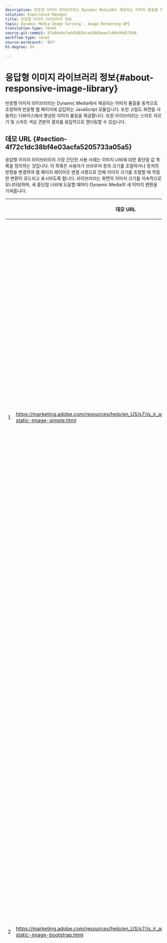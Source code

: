 ```yaml
---
description: 반응형 이미지 라이브러리는 Dynamic Media에서 제공되는 이미지 품질을 동적으로 조정하여 반응형 웹 페이지에 삽입하는 JavaScript 모듈입니다. 또한 고밀도 화면을 사용하는 디바이스에서 향상된 이미지 품질을 제공합니다. 또한 라이브러리는 스마트 자르기 및 스마트 색상 견본의 결과를 응답적으로 렌더링할 수 있습니다.
solution: Experience Manager
title: 반응형 이미지 라이브러리 정보
topic: Dynamic Media Image Serving - Image Rendering API
translation-type: tm+mt
source-git-commit: 97a84e8e7edd3d834ca42069eae7c09c00d57938
workflow-type: tm+mt
source-wordcount: '917'
ht-degree: 0%

---
```



# 응답형 이미지 라이브러리 정보{#about-responsive-image-library}

반응형 이미지 라이브러리는 Dynamic Media에서 제공되는 이미지 품질을 동적으로 조정하여 반응형 웹 페이지에 삽입하는 JavaScript 모듈입니다. 또한 고밀도 화면을 사용하는 디바이스에서 향상된 이미지 품질을 제공합니다. 또한 라이브러리는 스마트 자르기 및 스마트 색상 견본의 결과를 응답적으로 렌더링할 수 있습니다.

## 데모 URL {#section-4f72c1dc38bf4e03acfa5205733a05a5}

응답형 이미지 라이브러리의 가장 간단한 사용 사례는 이미지 너비에 대한 중단점 값 목록을 정의하는 것입니다. 이 목록은 사용자가 브라우저 창의 크기를 조절하거나 장치의 방향을 변경하여 웹 페이지 레이아웃 변경 사항으로 인해 이미지 크기를 조절할 때 적절한 변환이 로드되고 표시되도록 합니다. 라이브러리는 화면의 이미지 크기를 지속적으로 모니터링하며, 새 중단점 너비에 도달할 때마다 Dynamic Media의 새 이미지 변환을 가져옵니다.

<table id="table_3D3D3991B802461A888E1093C1217D26"> 
 <thead> 
  <tr> 
   <th colname="col01" class="entry"> </th> 
   <th colname="col1" class="entry"> <p>데모 URL </p> </th> 
   <th colname="col2" class="entry"> <p>설명 </p> </th> 
  </tr> 
 </thead>
 <tbody> 
  <tr> 
   <td colname="col01"> <p>1 </p> </td> 
   <td colname="col1"> <p> <a href="https://marketing.adobe.com/resources/help/en_US/s7/is_ir_api/is_api/samples/responsive-static-image-simple.html" scope="external" format="https"> https://marketing.adobe.com/resources/help/en_US/s7/is_ir_api/is_api/samples/responsive-static-image-simple.html  </a> </p> <p> 
     <!-- http://sasha.s7qa.com/jira-bugs/S7-7729/responsive-static-image-simple.htm--> </p> </td> 
   <td colname="col2"> <p>다음은 반응형 이미지가 웹 페이지 너비의 50%를 차지하는 컨테이너 내에 있는 간단한 예입니다. 브라우저 창의 크기가 변경될 때마다 컨테이너 너비가 변경됩니다. 이미지 너비가 구성된 중단점 중 하나에 도달하면 삽화를 위해 200, 400, 600 및 800픽셀로 설정되며 새 변환이 다운로드 및 표시됩니다. 따라서 불필요한 큰 이미지를 로드하지 않고 네트워크 대역폭을 저장하는 것이 좋습니다. </p> <p>URL을 클릭하여 웹 페이지를 열고 브라우저 창의 크기를 조정하고 네트워크 트래픽을 모니터링합니다. </p> </td> 
  </tr> 
  <tr> 
   <td colname="col01"> <p>2 </p> </td> 
   <td colname="col1"> <p> <a href="https://marketing.adobe.com/resources/help/en_US/s7/is_ir_api/is_api/samples/responsive-static-image-bootstrap.html" format="https" scope="external"> https://marketing.adobe.com/resources/help/en_US/s7/is_ir_api/is_api/samples/responsive-static-image-bootstrap.html  </a> </p> <p> 
     <!-- http://sasha.s7qa.com/jira-bugs/S7-7729/responsive-static-image-bootstrap.htm--> </p> </td> 
   <td colname="col2"> <p>다음 Bootstrap 예제에서는 웹 페이지에서 동일한 사용 사례를 보여 줍니다. Bootstrap CSS에 따르면 응답형 이미지가 추가된 레이아웃 셀은 다음 폭 중 하나를 사용할 수 있습니다.360, 720 및 940픽셀 반응형 이미지 라이브러리에 중단점으로 전달되는 정확한 값입니다. 따라서 Dynamic Media은 클라이언트의 네트워크 대역폭이 효과적으로 사용되도록 합니다. 또한 클라이언트 측 브라우저의 크기를 조절하여 시각적으로 확인할 필요 없이 현재 웹 페이지 레이아웃에 필요한 정확한 크기로 이미지가 표시되도록 할 수 있습니다. </p> <p>URL을 클릭하여 웹 페이지를 열고 브라우저 창의 크기를 조정하여 다양한 레이아웃 중단점에 맞추고 네트워크 트래픽을 모니터링합니다. </p> <p>더 많은 고급 사용 사례로는 다른 이미지 사전 설정 또는 이미지 제공 명령 또는 둘 다를 다른 중단점 값과 연결하는 것이 포함됩니다. </p> </td> 
  </tr> 
  <tr> 
   <td colname="col01"> <p>3 </p> </td> 
   <td colname="col1"> <p> <a href="https://marketing.adobe.com/resources/help/en_US/s7/is_ir_api/is_api/samples/image-presets.html" format="https" scope="external"> https://marketing.adobe.com/resources/help/en_US/s7/is_ir_api/is_api/samples/image-presets.html  </a> </p> <p> 
     <!--http://sasha.s7qa.com/jira-bugs/S7-7729/image-presets.html--> </p> </td> 
   <td colname="col2"> <p>다음 예제에서는 서로 다른 중단점 크기에 대해 서로 다른 이미지 품질과 형식의 이미지 사전 설정이 사용됩니다. 작은 중단점의 경우 이미지 제공에서 6개의 색상으로만 압축된 GIF 이미지를 반환하도록 하는 낮은 품질 사전 설정이 적용됩니다. 중간 중단점이 높은 압축률을 갖는 JPEG용으로 구성된 이미지 사전 설정을 사용하고 있습니다. 가장 큰 중단점은 손실 없는 PNG를 사용하여 고품질 이미지 사전 설정과 연결됩니다. 이러한 방법을 사용하면 화면 크기가 큰 장치의 대역폭 및 처리 능력이 높다는 가정을 바탕으로 고품질 이미지가 이러한 장치에 전달되도록 할 수 있습니다. </p> <p>URL을 클릭하여 웹 페이지를 열고 웹 브라우저 창의 크기를 확대에서 작게 조정하여 이미지 품질이 어떻게 저하되는지 확인합니다. </p> </td> 
  </tr> 
  <tr> 
   <td colname="col01"> <p>4 </p> </td> 
   <td colname="col1"> <p> <a href="https://marketing.adobe.com/resources/help/en_US/s7/is_ir_api/is_api/samples/crops.html" format="https" scope="external"> https://marketing.adobe.com/resources/help/en_US/s7/is_ir_api/is_api/samples/crops.html  </a> </p> <p> 
     <!--http://sasha.s7qa.com/jira-bugs/S7-7729/crops.html--> </p> </td> 
   <td colname="col2"> <p>이미지 사전 설정 외에도 특정 이미지 제공 명령을 중단점에 연결할 수 있습니다. 다음 예에서는 화면의 이미지 크기가 작아지면서 배너 이미지를 관심 영역으로 서서히 자르는 방법을 보여줍니다. 여기서는 가장 큰 중단점에 이미지 제공 명령이 전혀 없으므로 배너 이미지가 완전히 표시됩니다. 중간 중단점에서 중간 자르기가 적용되어 텍스트 "실행 중"이 있는 주자만 표시됩니다. 작은 중단점에서, 제품만 표시되도록 더 많은 자르기가 적용됩니다. </p> <p>URL을 클릭하여 웹 페이지를 열고 브라우저 창의 크기를 조정합니다. 큰 이미지에서 작은 크기로 갈수록 이미지가 점차적으로 잘리는 것을 확인할 수 있습니다. </p> </td> 
  </tr> 
  <tr> 
   <td colname="col01"> <p>5 </p> </td> 
   <td colname="col1"> <p> <a href="https://marketing.adobe.com/resources/help/en_US/s7/is_ir_api/is_api/samples/template.html" format="https" scope="external"> https://marketing.adobe.com/resources/help/en_US/s7/is_ir_api/is_api/samples/template.html  </a> </p> <p> 
     <!--http://sasha.s7qa.com/jira-bugs/S7-7729/template.html--> </p> </td> 
   <td colname="col2"> <p>이미지 제공 템플릿과 함께 이미지 제공 명령을 사용하여 이미지 크기를 기준으로 특정 템플릿 매개 변수를 제어할 수도 있습니다. 다음 예제에서는 텍스트 오버레이의 글꼴 크기가 <span class="codeph"> $fontsize </span> 매개 변수를 사용하여 매개 변수화되는 이미지 제공 템플릿을 사용합니다. 반응형 이미지는 더 작은 이미지 크기에 대해 더 큰 글꼴 크기를 사용하여 텍스트를 항상 읽을 수 있도록 구성됩니다. </p> </td> 
  </tr> 
 </tbody> 
</table>

## 시스템 요구 사항 {#section-35ea9e9c79cc43d7bcefdc240340fba4}

**서버 하드웨어 및 소프트웨어**

* Dynamic Media Image Serving 6.0.1 이상.

**클라이언트 브라우저 최소 요구 사항**

* Microsoft® Windows® 7 이상;Mac OS X 10.8 이상.
* Firefox 23, Safari 6, Chrome 29, IE 9 이상.
* iOS 6 이상.
* iPhone3GS 이상 및 iPad2 이상에서 인증(기본 브라우저만 해당)
* Android OS 2.3 이상.
* 지금은 모바일 장치의 Internet Explorer가 지원되지 않습니다.


